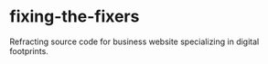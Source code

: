 # fixing-the-fixers
Refracting source code for business website specializing in digital footprints.
